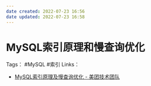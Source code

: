 ```yaml
---
date created: 2022-07-23 16:56
date updated: 2022-07-23 16:58
---
```


# MySQL索引原理和慢查询优化

Tags： #MySQL #索引
Links：
- [MySQL索引原理及慢查询优化 - 美团技术团队](https://tech.meituan.com/2014/06/30/mysql-index.html)



